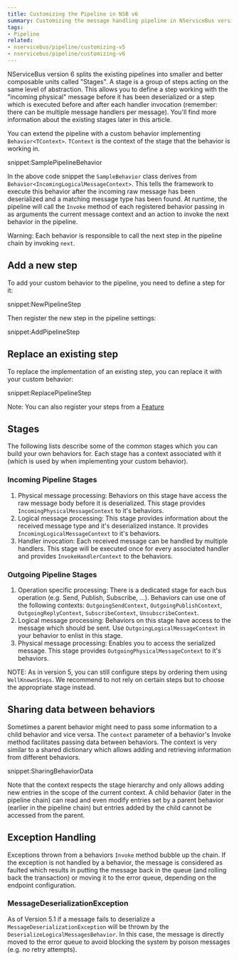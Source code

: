 ```yaml
---
title: Customizing the Pipeline in NSB v6
summary: Customizing the message handling pipeline in NServiceBus version 6.
tags:
- Pipeline
related:
- nservicebus/pipeline/customizing-v5
- nservicebus/pipeline/customizing-v6
---
```


NServiceBus version 6 splits the existing pipelines into smaller and better composable units called "Stages". A stage is a group of steps acting on the same level of abstraction. This allows you to define a step working with the "incoming physical" message before it has been deserialized or a step which is executed before and after each handler invocation (remember: there can be multiple message handlers per message). You'll find more information about the existing stages later in this article.

You can extend the pipeline with a custom behavior implementing `Behavior<TContext>`. `TContext` is the context of the stage that the behavior is working in.

snippet:SamplePipelineBehavior

In the above code snippet the `SampleBehavior` class derives from `Behavior<IncomingLogicalMessageContext>`. This tells the framework to execute this behavior after the incoming raw message has been deserialized and a matching message type has been found. At runtime, the pipeline will call the `Invoke` method of each registered behavior passing in as arguments the current message context and an action to invoke the next behavior in the pipeline.

Warning: Each behavior is responsible to call the next step in the pipeline chain by invoking `next`.


## Add a new step

To add your custom behavior to the pipeline, you need to define a step for it:

snippet:NewPipelineStep

Then register the new step in the pipeline settings:

snippet:AddPipelineStep


## Replace an existing step

To replace the implementation of an existing step, you can replace it with your custom behavior:

snippet:ReplacePipelineStep

Note: You can also register your steps from a [Feature](features.md)


## Stages

The following lists describe some of the common stages which you can build your own behaviors for. Each stage has a context associated with it (which is used by when implementing your custom behavior).


### Incoming Pipeline Stages
1. Physical message processing: Behaviors on this stage have access the raw message body before it is deserialized. This stage provides `IncomingPhysicalMessageContext` to it's behaviors.
2. Logical message processing: This stage provides information about the received message type and it's deserialized instance. It provides `IncomingLogicalMessageContext` to it's behaviors.
3. Handler invocation: Each received message can be handled by multiple handlers. This stage will be executed once for every associated handler and provides `InvokeHandlerContext` to the behaviors.

### Outgoing Pipeline Stages
1. Operation specific processing: There is a dedicated stage for each bus operation (e.g. Send, Publish, Subscribe, ...). Behaviors can use one of the following contexts: `OutgoingSendContext`, `OutgoingPublishContext`, `OutgoingReplyContext`, `SubscribeContext`, `UnsubscribeContext`.
2. Logical message processing: Behaviors on this stage have access to the message which should be sent. Use `OutgoingLogicalMessageContext` in your behavior to enlist in this stage.
3. Physical message processing: Enables you to access the serialized message. This stage provides `OutgoingPhysicalMessageContext` to it's behaviors.


NOTE: As in version 5, you can still configure steps by ordering them using `WellKnownSteps`. We recommend to not rely on certain steps but to choose the appropriate stage instead.


## Sharing data between behaviors

Sometimes a parent behavior might need to pass some information to a child behavior and vice versa. The `context` parameter of a behavior's Invoke method facilitates  passing data between behaviors. The context is very similar to a shared dictionary which allows adding and retrieving information from different behaviors.

snippet:SharingBehaviorData

Note that the context respects the stage hierarchy and only allows adding new entries in the scope of the current context. A child behavior (later in the pipeline chain) can read and even modify entries set by a parent behavior (earlier in the pipeline chain) but entries added by the child cannot be accessed from the parent.


## Exception Handling

Exceptions thrown from a behaviors `Invoke` method bubble up the chain. If the exception is not handled by a behavior, the message is considered as faulted which results in putting the message back in the queue (and rolling back the transaction) or moving it to the error queue, depending on the endpoint configuration.

### MessageDeserializationException

As of Version 5.1 if a message fails to deserialize a `MessageDeserializationException` will be thrown by the  `DeserializeLogicalMessagesBehavior`. In this case, the message is directly moved to the error queue to avoid blocking the system by poison messages (e.g. no retry attempts).
